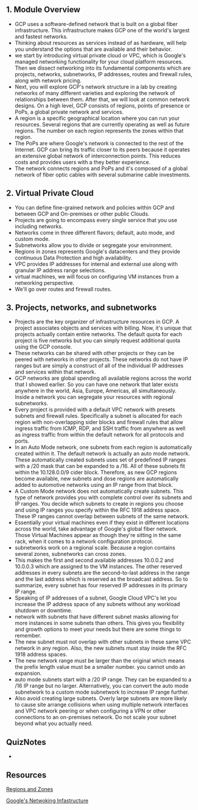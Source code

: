 ## 1. Module Overview

* GCP uses a software-defined network that is built on a global fiber infrastructure. This infrastructure makes GCP one of the world's largest and fastest networks. 
* Thinking about resources as services instead of as hardware, will help you understand the options that are available and their behavior.
* we start by introducing virtual private cloud or VPC, which is Google's managed networking functionality for your cloud platform resources. Then we dissect networking into its fundamental components which are projects, networks, subnetworks, IP addresses, routes and firewall rules, along with network pricing. 
* Next, you will explore GCP's network structure in a lab by creating networks of many different varieties and exploring the network of relationships between them. After that, we will look at common network designs. On a high level, GCP consists of regions, points of presence or PoPs, a global private network and services.
* A region is a specific geographical location where you can run your resources. Several regions that are currently operating as well as future regions. The number on each region represents the zones within that region.
* The PoPs are where Google's network is connected to the rest of the Internet. GCP can bring its traffic closer to its peers because it operates an extensive global network of interconnection points. This reduces costs and provides users with a they better experience.
* The network connects regions and PoPs and it's composed of a global network of fiber optic cables with several submarine cable investments.

## 2. Virtual Private Cloud

* You can define fine-grained network and policies within GCP and between GCP and On-premises or other public Clouds.
* Projects are going to encompass every single service that you use including networks. 
* Networks come in three different flavors; default, auto mode, and custom mode. 
* Subnetworks allow you to divide or segregate your environment. 
* Regions in zones represents Google's datacenters and they provide continuous Data Protection and high availability. 
* VPC provides IP addresses for internal and external use along with granular IP address range selections. 
* virtual machines, we will focus on configuring VM instances from a networking perspective. 
* We'll go over routes and firewall routes.

## 3. Projects, networks, and subnetworks

* Projects are the key organizer of infrastructure resources in GCP. A project associates objects and services with billing. Now, it's unique that projects actually contain entire networks. The default quota for each project is five networks but you can simply request additional quota using the GCP console. 
* These networks can be shared with other projects or they can be peered with networks in other projects. These networks do not have IP ranges but are simply a construct of all of the individual IP addresses and services within that network. 
* GCP networks are global spending all available regions across the world that I showed earlier. So you can have one network that later exists anywhere in the world, Asia, Europe, Americas, all simultaneously.  Inside a network you can segregate your resources with regional subnetworks. 
* Every project is provided with a default VPC network with presets subnets and firewall rules. Specifically a subnet is allocated for each region with non-overlapping sider blocks and firewall rules that allow ingress traffic from ICMP, RDP, and SSH traffic from anywhere as well as ingress traffic from within the default network for all protocols and ports. 
* In an Auto Mode network, one subnets from each region is automatically created within it. The default network is actually an auto mode network. These automatically created subnets uses set of predefined IP ranges with a /20 mask that can be expanded to a /16. All of these subnets fit within the 10.128.0.0/9 cider block. Therefore, as new GCP regions become available, new subnets and dose regions are automatically added to automotive networks using an IP range from that block.
* A Custom Mode network does not automatically create subnets. This type of network provides you with complete control over its subnets and IP ranges. You decide which subnets to create in regions you choose and using IP ranges you specify within the RFC 1918 address space. These IP ranges cannot overlap between subnets of the same network.
* Essentially your virtual machines even if they exist in different locations across the world, take advantage of Google's global fiber network. Those Virtual Machines appear as though they're sitting in the same rack, when it comes to a network configuration protocol. 
* subnetworks work on a regional scale. Because a region contains several zones, subnetworks can cross zones.
* This makes the first and second available addresses 10.0.0.2 and 10.0.0.3 which are assigned to the VM instances. The other reserved addresses in every subnets are the second-to-last address in the range and the last address which is reserved as the broadcast address. So to summarize, every subnet has four reserved IP addresses in its primary IP range.
* Speaking of IP addresses of a subnet, Google Cloud VPC's let you increase the IP address space of any subnets without any workload shutdown or downtime.
* network with subnets that have different subnet masks allowing for more instances in some subnets than others. This gives you flexibility and growth options to meet your needs but there are some things to remember. 
* The new subnet must not overlap with other subnets in these same VPC network in any region. Also, the new subnets must stay inside the RFC 1918 address spaces.
* The new network range must be larger than the original which means the prefix length value must be a smaller number. you cannot undo an expansion.
* auto mode subnets start with a /20 IP range. They can be expanded to a /16 IP range but no larger. Alternatively, you can convert the auto mode subnetwork to a custom mode subnetwork to increase IP range further. 
* Also avoid creating large subnets. Overly large subnets are more likely to cause site arrange collisions when using multiple network interfaces and VPC network peering or when configuring a VPN or other connections to an on-premises network. Do not scale your subnet beyond what you actually need.

## QuizNotes

*
	
## Resources

[Regions and Zones](https://cloud.google.com/compute/docs/regions-zones/)

[Google's Netwoking Infastructure](https://peering.google.com/#/infrastructure)
